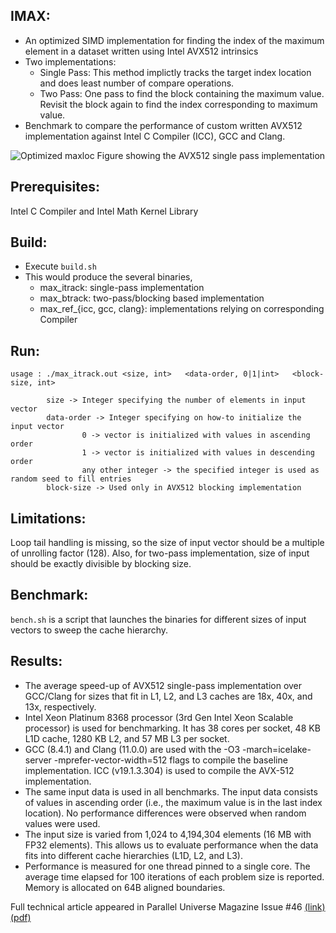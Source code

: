 ## IMAX:

- An optimized SIMD implementation for finding the index of the maximum element in a dataset written using Intel AVX512 intrinsics
- Two implementations:
  - Single Pass: This method implictly tracks the target index location and does least number of compare operations.
  - Two Pass: One pass to find the block containing the maximum value. Revisit the block again to find the index corresponding to maximum value.
- Benchmark to compare the performance of custom written AVX512 implementation against Intel C Compiler (ICC), GCC and Clang.


![Optimized maxloc](https://user-images.githubusercontent.com/18724658/166125947-7ac722d1-852d-49c7-a1d4-54ce14f03d49.png)
Figure showing the AVX512 single pass implementation

## Prerequisites:
Intel C Compiler and Intel Math Kernel Library

## Build: 
- Execute `build.sh`
- This would produce the several binaries,
  - max_itrack: single-pass implementation
  - max_btrack: two-pass/blocking based implementation
  - max_ref_{icc, gcc, clang}: implementations relying on corresponding Compiler 

## Run: 
```
usage : ./max_itrack.out <size, int>   <data-order, 0|1|int>   <block-size, int>

        size -> Integer specifying the number of elements in input vector
        data-order -> Integer specifying on how-to initialize the input vector
                0 -> vector is initialized with values in ascending order
                1 -> vector is initialized with values in descending order
                any other integer -> the specified integer is used as random seed to fill entries
        block-size -> Used only in AVX512 blocking implementation
```

## Limitations: 
Loop tail handling is missing, so the size of input vector should be a multiple of unrolling factor (128). Also, for two-pass implementation, size of input should be exactly divisible by blocking size.

## Benchmark:
`bench.sh` is a script that launches the binaries for different sizes of input vectors to sweep the cache hierarchy.

## Results: 
- The average speed-up of AVX512 single-pass implementation over GCC/Clang for sizes that fit in L1, L2, and L3 caches are 18x, 40x, and 13x, respectively. 
- Intel Xeon Platinum 8368 processor (3rd Gen Intel Xeon Scalable processor) is used for benchmarking. It has 38 cores per socket, 48 KB L1D cache, 1280 KB L2, and 57 MB L3 per socket.
- GCC (8.4.1) and Clang (11.0.0) are used with the -O3 -march=icelake-server -mprefer-vector-width=512 flags to compile the baseline implementation. ICC (v19.1.3.304) is used to compile the AVX-512 implementation.
- The same input data is used in all benchmarks. The input data consists of values in ascending order (i.e., the maximum value is in the last index location). No performance differences were observed when random values were used.
- The input size is varied from 1,024 to 4,194,304 elements (16 MB with FP32 elements). This allows us to evaluate performance when the data fits into different cache hierarchies (L1D, L2, and L3).
- Performance is measured for one thread pinned to a single core. The average time elapsed for 100 iterations of each problem size is reported. Memory is allocated on 64B aligned boundaries.


Full technical article appeared in Parallel Universe Magazine Issue #46 [(link)](https://www.intel.com/content/www/us/en/developer/community/parallel-universe-magazine/overview.html) [(pdf)](./parallel-universe-issue-46.pdf)
